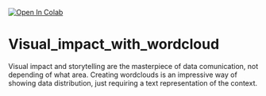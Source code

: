 [![Open In Colab](https://colab.research.google.com/assets/colab-badge.svg)](https://colab.research.google.com/github/RodrigoMarquesP/Visual_impact_with_wordcloud/blob/master/Wordcloud.ipynb)


# Visual_impact_with_wordcloud

Visual impact and storytelling are the masterpiece of data comunication, not depending of what area. Creating wordclouds is an impressive way of showing data distribution, just requiring a text representation of the context.



